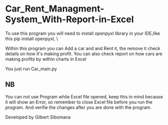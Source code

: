 # Car_Rent_Managment-System_With-Report-in-Excel

To use this program you will need to install openpyxl library in your IDE,like this pip install openpyxl, \

Within this program you can Add a car and and Rent it, the remove it check details on how it's making profit.
You can also check report on how cars are making profits by within charts in Excel

You just run Car_main.py

NB
--
You can not use Program while Excel file opened, keep this in mind because it will show an Error, so remember to close Excel file
before you run the program. And verifie the changes after you are done with the program.

Developed by Gilbert Sibomana

